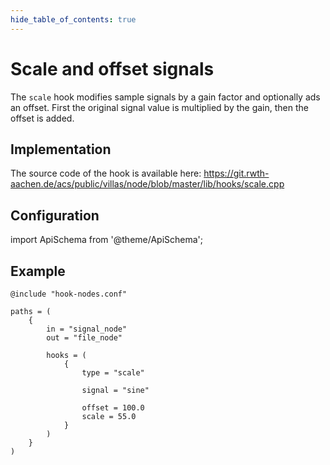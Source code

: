```yaml
---
hide_table_of_contents: true
---
```


# Scale and offset signals

The `scale` hook modifies sample signals by a gain factor and optionally ads an offset.
First the original signal value is multiplied by the gain, then the offset is added.

## Implementation

The source code of the hook is available here:
https://git.rwth-aachen.de/acs/public/villas/node/blob/master/lib/hooks/scale.cpp

## Configuration

import ApiSchema from '@theme/ApiSchema';

<ApiSchema example pointer="#/components/schemas/scale" />

## Example

``` url="external/node/etc/examples/hooks/scale.conf" title="node/etc/examples/hooks/scale.conf"
@include "hook-nodes.conf"

paths = (
	{
		in = "signal_node"
		out = "file_node"

		hooks = (
			{
				type = "scale"

				signal = "sine"

				offset = 100.0
				scale = 55.0
			}
		)
	}
)
```
